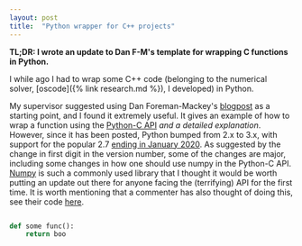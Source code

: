 ```yaml
---
layout: post
title:  "Python wrapper for C++ projects"
---
```


**TL;DR: I wrote an update to Dan F-M's template for wrapping C functions in
Python.**

I while ago I had to wrap some C++ code (belonging to the numerical solver,
[oscode]({% link research.md %}), I developed) in Python. 

My supervisor suggested using Dan Foreman-Mackey's [blogpost](
https://dfm.io/posts/python-c-extensions/) as a starting point, and I found
it extremely useful. It gives an example of how to wrap a function using the
[Python-C API](https://docs.python.org/3/c-api/index.html) *and a detailed explanation*. However, since it has
been posted, Python bumped from 2.x to 3.x, with support for the popular 2.7
[ending in January 2020](https://www.python.org/dev/peps/pep-0373/). As suggested by the change in first digit
in the version number, some of the changes are major, including some changes in
how one should use numpy in the Python-C API. [Numpy](https://numpy.org) is such a
commonly used library that I thought it would be worth putting an update out
there for anyone facing the (terrifying) API for the first time. It is worth
mentioning that a commenter has also thought of doing this, see their code
[here](https://gist.github.com/douglas-larocca/099bf7460d853abb7c17).

```python

def some func():
    return boo

```
